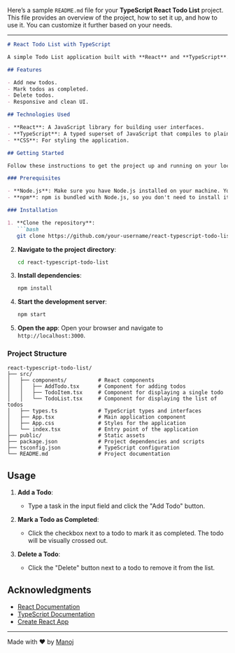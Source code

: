 Here’s a sample `README.md` file for your **TypeScript React Todo List** project. This file provides an overview of the project, how to set it up, and how to use it. You can customize it further based on your needs.

---

```markdown
# React Todo List with TypeScript

A simple Todo List application built with **React** and **TypeScript**. This project demonstrates how to use TypeScript with React to create a type-safe and scalable application.

## Features

- Add new todos.
- Mark todos as completed.
- Delete todos.
- Responsive and clean UI.

## Technologies Used

- **React**: A JavaScript library for building user interfaces.
- **TypeScript**: A typed superset of JavaScript that compiles to plain JavaScript.
- **CSS**: For styling the application.

## Getting Started

Follow these instructions to get the project up and running on your local machine.

### Prerequisites

- **Node.js**: Make sure you have Node.js installed on your machine. You can download it from [here](https://nodejs.org/).
- **npm**: npm is bundled with Node.js, so you don't need to install it separately.

### Installation

1. **Clone the repository**:
   ```bash
   git clone https://github.com/your-username/react-typescript-todo-list.git
   ```

2. **Navigate to the project directory**:
   ```bash
   cd react-typescript-todo-list
   ```

3. **Install dependencies**:
   ```bash
   npm install
   ```

4. **Start the development server**:
   ```bash
   npm start
   ```

5. **Open the app**:
   Open your browser and navigate to `http://localhost:3000`.

### Project Structure

```
react-typescript-todo-list/
├── src/
│   ├── components/          # React components
│   │   ├── AddTodo.tsx      # Component for adding todos
│   │   ├── TodoItem.tsx     # Component for displaying a single todo
│   │   └── TodoList.tsx     # Component for displaying the list of todos
│   ├── types.ts             # TypeScript types and interfaces
│   ├── App.tsx              # Main application component
│   ├── App.css              # Styles for the application
│   └── index.tsx            # Entry point of the application
├── public/                  # Static assets
├── package.json             # Project dependencies and scripts
├── tsconfig.json            # TypeScript configuration
└── README.md                # Project documentation
```

## Usage

1. **Add a Todo**:
   - Type a task in the input field and click the "Add Todo" button.

2. **Mark a Todo as Completed**:
   - Click the checkbox next to a todo to mark it as completed. The todo will be visually crossed out.

3. **Delete a Todo**:
   - Click the "Delete" button next to a todo to remove it from the list.


## Acknowledgments

- [React Documentation](https://reactjs.org/docs/getting-started.html)
- [TypeScript Documentation](https://www.typescriptlang.org/docs/)
- [Create React App](https://create-react-app.dev/)

---

Made with ❤️ by [Manoj](https://github.com/ManojSurulivel)
```

